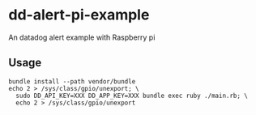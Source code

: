 # dd-alert-pi-example
An datadog alert example with Raspberry pi

## Usage

```
bundle install --path vendor/bundle
echo 2 > /sys/class/gpio/unexport; \
  sudo DD_API_KEY=XXX DD_APP_KEY=XXX bundle exec ruby ./main.rb; \
  echo 2 > /sys/class/gpio/unexport
```
